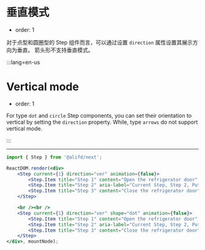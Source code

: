 # 垂直模式

- order: 1

对于点型和圆圈型的 Step 组件而言，可以通过设置 `direction` 属性设置其展示方向为垂直。
箭头形不支持垂直模式。

:::lang=en-us

# Vertical mode

- order: 1

For type `dot` and `circle` Step components, you can set their orientation to vertical by setting the `direction` property.
While, type `arrows` do not support vertical mode.

:::

---

````jsx
import { Step } from '@alifd/next';

ReactDOM.render(<div>
    <Step current={1} direction="ver" animation={false}>
        <Step.Item title="Step 1" content="Open the refrigerator door" />
        <Step.Item title="Step 2" aria-label="Current Step, Step 2, Put the elephant in the refrigerator" content="Put the elephant in the refrigerator" />
        <Step.Item title="Step 3" content="Close the refrigerator door" />
    </Step>

    <br /><br />
    <Step current={1} direction="ver" shape="dot" animation={false}>
        <Step.Item title="Step 1" content="Open the refrigerator door" />
        <Step.Item title="Step 2" aria-label="Current Step, Step 2, Put the elephant in the refrigerator" content="Put the elephant in the refrigerator" />
        <Step.Item title="Step 3" content="Close the refrigerator door" />
    </Step>
</div>, mountNode);
````
